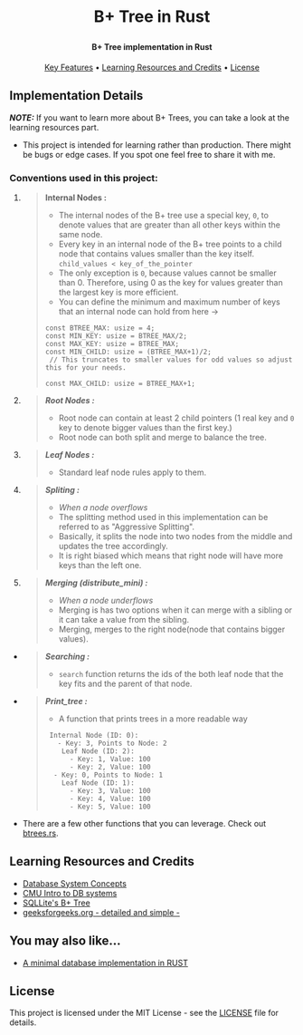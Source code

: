 <h1 align="center">

  B+ Tree in Rust
  <br>
</h1>

<h4 align="center">B+ Tree implementation in Rust</h4>

<p align="center">
  <a href="#implementation-details">Key Features</a> •
  <a href="#learning-resources-and-credits">Learning Resources and Credits</a> •
  <a href="#license">License</a>
</p>


## Implementation Details
***NOTE:*** If you want to learn more about B+ Trees, you can take a look at the learning resources part.

- This project is intended for learning rather than production. There might be bugs or edge cases. If you spot one feel free to share it with me.

### Conventions used in this project:
1. > **Internal Nodes :**
   > - The internal nodes of the B+ tree use a special key, `0`, to denote values that are greater than all other keys within the same node.
   > - Every key in an internal node of the B+ tree points to a child node that contains values smaller than the key itself. `child_values < key_of_the_pointer`
   > - The only exception is `0`, because values cannot be smaller than 0. Therefore, using 0 as the key for values greater than the largest key is more efficient.
   > - You can define the minimum and maximum number of keys that an internal node can hold from here -> 
   > ```
   > const BTREE_MAX: usize = 4;
   >const MIN_KEY: usize = BTREE_MAX/2;
   >const MAX_KEY: usize = BTREE_MAX;
   >const MIN_CHILD: usize = (BTREE_MAX+1)/2;
   >  // This truncates to smaller values for odd values so adjust this for your needs.
   > 
   >const MAX_CHILD: usize = BTREE_MAX+1;
2. > ***Root Nodes :***
   > - Root node can contain at least 2 child pointers (1 real key and `0` key to denote bigger values than the first key.)
   > - Root node can both split and merge to balance the tree.

3. > ***Leaf Nodes :***
   > - Standard leaf node rules apply to them.

4. > ***Spliting :***
   > - *When a node overflows*
   > - The splitting method used in this implementation can be referred to as "Aggressive Splitting".
   > - Basically, it splits the node into two nodes from the middle and updates the tree accordingly.
   > - It is right biased which means that right node will have more keys than the left one.

5. > ***Merging (distribute_mini) :***
   > - *When a node underflows*
   > - Merging is has two options when it can merge with a sibling or it can take a value from the sibling.
   > - Merging, merges to the right node(node that contains bigger values).

- > ***Searching :*** 
  > - `search` function returns the ids of the both leaf node that the key fits and the parent of that node.
- > ***Print_tree :*** 
  > - A function that prints trees in a more readable way
  > ```
  >  Internal Node (ID: 0):
  >    - Key: 3, Points to Node: 2
  >     Leaf Node (ID: 2):
  >       - Key: 1, Value: 100
  >       - Key: 2, Value: 100
  >   - Key: 0, Points to Node: 1
  >     Leaf Node (ID: 1):
  >       - Key: 3, Value: 100
  >       - Key: 4, Value: 100
  >       - Key: 5, Value: 100  
- There are a few other functions that you can leverage. Check out [btrees.rs](src/btrees.rs).

## Learning Resources and Credits

- [Database System Concepts](https://www.db-book.com/slides-dir/PDF-dir/ch14.pdf)
- [CMU Intro to DB systems](https://15445.courses.cs.cmu.edu/fall2020/project2/)
- [SQLLite's B+ Tree](https://sqlite.org/btreemodule.html#balance_siblings)
- [geeksforgeeks.org - detailed and simple -](https://www.geeksforgeeks.org/introduction-of-b-tree/)




## You may also like...

- [A minimal database implementation in RUST]()

## License

This project is licensed under the MIT License - see the [LICENSE](LICENSE) file for details.


